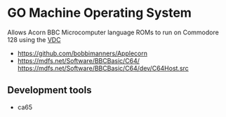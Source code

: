 # GO Machine Operating System
Allows Acorn BBC Microcomputer language ROMs to run on Commodore 128 using the [VDC](https://en.wikipedia.org/wiki/MOS_Technology_8563)
* https://github.com/bobbimanners/Applecorn
* https://mdfs.net/Software/BBCBasic/C64/ https://mdfs.net/Software/BBCBasic/C64/dev/C64Host.src

## Development tools
* ca65
